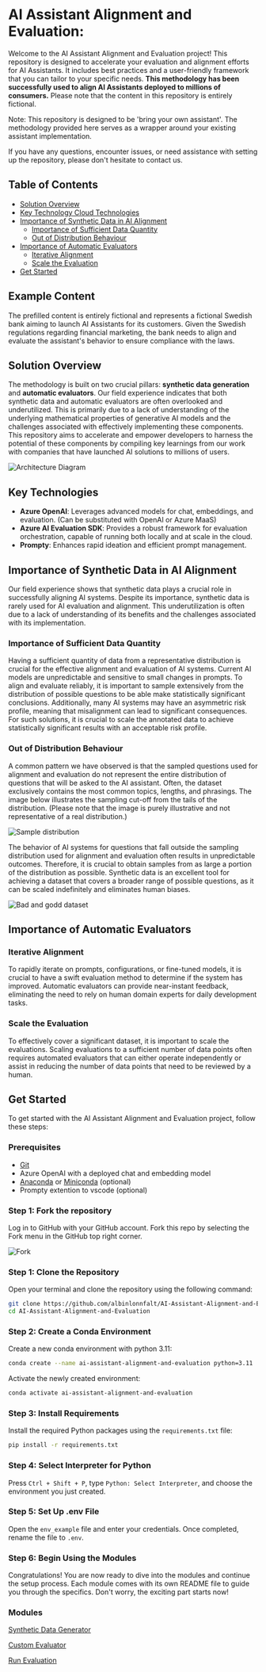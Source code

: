 
# AI Assistant Alignment and Evaluation:

Welcome to the AI Assistant Alignment and Evaluation project! This repository is designed to accelerate your evaluation and alignment efforts for AI Assistants. It includes best practices and a user-friendly framework that you can tailor to your specific needs. **This methodology has been successfully used to align AI Assistants deployed to millions of consumers.** Please note that the content in this repository is entirely fictional.

Note: This repository is designed to be 'bring your own assistant'. The methodology provided here serves as a wrapper around your existing assistant implementation.

If you have any questions, encounter issues, or need assistance with setting up the repository, please don't hesitate to contact us.

## Table of Contents

- [Solution Overview](#solution-overview)
- [Key Technology Cloud Technologies](#key-technology-cloud-technologies)
- [Importance of Synthetic Data in AI Alignment](#importance-of-synthetic-data-in-ai-alignment)
    - [Importance of Sufficient Data Quantity](#importance-of-sufficient-data-quantity)
    - [Out of Distribution Behaviour](#out-of-distribution-behaviour)
- [Importance of Automatic Evaluators](#importance-of-automatic-evaluators)
    - [Iterative Alignment](#iterative-alignment)
    - [Scale the Evaluation](#scale-the-evaluation)
- [Get Started](#get-started)

## Example Content

The prefilled content is entirely fictional and represents a fictional Swedish bank aiming to launch AI Assistants for its customers. Given the Swedish regulations regarding financial marketing, the bank needs to align and evaluate the assistant's behavior to ensure compliance with the laws.

## Solution Overview

The methodology is built on two crucial pillars: **synthetic data generation** and **automatic evaluators**. Our field experience indicates that both synthetic data and automatic evaluators are often overlooked and underutilized. This is primarily due to a lack of understanding of the underlying mathematical properties of generative AI models and the challenges associated with effectively implementing these components. This repository aims to accelerate and empower developers to harness the potential of these components by compiling key learnings from our work with companies that have launched AI solutions to millions of users.

![Architecture Diagram](media/img/solution_overview.png)

## Key Technologies

- **Azure OpenAI**: Leverages advanced models for chat, embeddings, and evaluation. (Can be substituted with OpenAI or Azure MaaS)
- **Azure AI Evaluation SDK**: Provides a robust framework for evaluation orchestration, capable of running both locally and at scale in the cloud.
- **Prompty**: Enhances rapid ideation and efficient prompt management.

## Importance of Synthetic Data in AI Alignment

Our field experience shows that synthetic data plays a crucial role in successfully aligning AI systems. Despite its importance, synthetic data is rarely used for AI evaluation and alignment. This underutilization is often due to a lack of understanding of its benefits and the challenges associated with its implementation.

### Importance of Sufficient Data Quantity

Having a sufficient quantity of data from a representative distribution is crucial for the effective alignment and evaluation of AI systems. Current AI models are unpredictable and sensitive to small changes in prompts. To align and evaluate reliably, it is important to sample extensively from the distribution of possible questions to be able make statistically significant conclusions. Additionally, many AI systems may have an asymmetric risk profile, meaning that misalignment can lead to significant consequences. For such solutions, it is crucial to scale the annotated data to achieve statistically significant results with an acceptable risk profile.

### Out of Distribution Behaviour
A common pattern we have observed is that the sampled questions used for alignment and evaluation do not represent the entire distribution of questions that will be asked to the AI assistant. Often, the dataset exclusively contains the most common topics, lengths, and phrasings. The image below illustrates the sampling cut-off from the tails of the distribution. (Please note that the image is purely illustrative and not representative of a real distribution.)

![Sample distribution](media/img/sampling_from_distribution.png)

The behavior of AI systems for questions that fall outside the sampling distribution used for alignment and evaluation often results in unpredictable outcomes. Therefore, it is crucial to obtain samples from as large a portion of the distribution as possible. Synthetic data is an excellent tool for achieving a dataset that covers a broader range of possible questions, as it can be scaled indefinitely and eliminates human biases.

![Bad and godd dataset](media/img/bad_vs_good_data_sampling.png)

## Importance of Automatic Evaluators

### Iterative Alignment 

To rapidly iterate on prompts, configurations, or fine-tuned models, it is crucial to have a swift evaluation method to determine if the system has improved. Automatic evaluators can provide near-instant feedback, eliminating the need to rely on human domain experts for daily development tasks. 

### Scale the Evaluation

To effectively cover a significant dataset, it is important to scale the evaluations. Scaling evaluations to a sufficient number of data points often requires automated evaluators that can either operate independently or assist in reducing the number of data points that need to be reviewed by a human.

## Get Started

To get started with the AI Assistant Alignment and Evaluation project, follow these steps:

### Prerequisites

- [Git](https://git-scm.com/)
- Azure OpenAI with a deployed chat and embedding model
- [Anaconda](https://www.anaconda.com/products/distribution) or [Miniconda](https://docs.conda.io/en/latest/miniconda.html) (optional)
- Prompty extention to vscode (optional)

### Step 1: Fork the repository

Log in to GitHub with your GitHub account. Fork this repo by selecting the Fork menu in the GitHub top right corner.

![Fork](media/img/fork.png)

### Step 1: Clone the Repository

Open your terminal and clone the repository using the following command:

```sh
git clone https://github.com/albinlonnfalt/AI-Assistant-Alignment-and-Evaluation.git
cd AI-Assistant-Alignment-and-Evaluation
```

### Step 2: Create a Conda Environment

Create a new conda environment with python 3.11:

```sh
conda create --name ai-assistant-alignment-and-evaluation python=3.11
```

Activate the newly created environment:

```sh
conda activate ai-assistant-alignment-and-evaluation
```

### Step 3: Install Requirements

Install the required Python packages using the `requirements.txt` file:

```sh
pip install -r requirements.txt
```
### Step 4: Select Interpreter for Python

Press `Ctrl + Shift + P`, type `Python: Select Interpreter`, and choose the environment you just created.

### Step 5: Set Up .env File

Open the `env_example` file and enter your credentials. Once completed, rename the file to `.env`.

### Step 6: Begin Using the Modules

Congratulations! You are now ready to dive into the modules and continue the setup process. Each module comes with its own README file to guide you through the specifics. Don't worry, the exciting part starts now!

### Modules

[Synthetic Data Generator](synthetic_data_generator/README.md)

[Custom Evaluator](custom_evals/README.md)

[Run Evaluation](run_evals/README.md)
